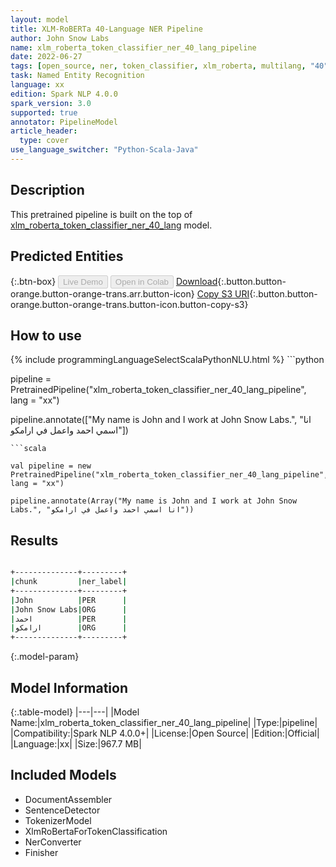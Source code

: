 ```yaml
---
layout: model
title: XLM-RoBERTa 40-Language NER Pipeline
author: John Snow Labs
name: xlm_roberta_token_classifier_ner_40_lang_pipeline
date: 2022-06-27
tags: [open_source, ner, token_classifier, xlm_roberta, multilang, "40", xx]
task: Named Entity Recognition
language: xx
edition: Spark NLP 4.0.0
spark_version: 3.0
supported: true
annotator: PipelineModel
article_header:
  type: cover
use_language_switcher: "Python-Scala-Java"
---
```


## Description

This pretrained pipeline is built on the top of [xlm_roberta_token_classifier_ner_40_lang](https://nlp.johnsnowlabs.com/2021/09/28/xlm_roberta_token_classifier_ner_40_lang_xx.html) model.

## Predicted Entities



{:.btn-box}
<button class="button button-orange" disabled>Live Demo</button>
<button class="button button-orange" disabled>Open in Colab</button>
[Download](https://s3.amazonaws.com/auxdata.johnsnowlabs.com/public/models/xlm_roberta_token_classifier_ner_40_lang_pipeline_xx_4.0.0_3.0_1656370754079.zip){:.button.button-orange.button-orange-trans.arr.button-icon}
[Copy S3 URI](s3://auxdata.johnsnowlabs.com/public/models/xlm_roberta_token_classifier_ner_40_lang_pipeline_xx_4.0.0_3.0_1656370754079.zip){:.button.button-orange.button-orange-trans.button-icon.button-copy-s3}

## How to use



<div class="tabs-box" markdown="1">
{% include programmingLanguageSelectScalaPythonNLU.html %}
```python

pipeline = PretrainedPipeline("xlm_roberta_token_classifier_ner_40_lang_pipeline", lang = "xx")

pipeline.annotate(["My name is John and I work at John Snow Labs.", "انا اسمي احمد واعمل في ارامكو"])
```
```scala

val pipeline = new PretrainedPipeline("xlm_roberta_token_classifier_ner_40_lang_pipeline", lang = "xx")

pipeline.annotate(Array("My name is John and I work at John Snow Labs.", "انا اسمي احمد واعمل في ارامكو"))
```
</div>

## Results

```bash

+--------------+---------+
|chunk         |ner_label|
+--------------+---------+
|John          |PER      |
|John Snow Labs|ORG      |
|احمد          |PER      |
|ارامكو        |ORG      |
+--------------+---------+
```

{:.model-param}
## Model Information

{:.table-model}
|---|---|
|Model Name:|xlm_roberta_token_classifier_ner_40_lang_pipeline|
|Type:|pipeline|
|Compatibility:|Spark NLP 4.0.0+|
|License:|Open Source|
|Edition:|Official|
|Language:|xx|
|Size:|967.7 MB|

## Included Models

- DocumentAssembler
- SentenceDetector
- TokenizerModel
- XlmRoBertaForTokenClassification
- NerConverter
- Finisher